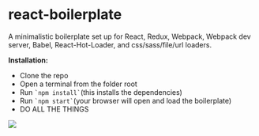 # react-boilerplate
A minimalistic boilerplate set up for React, Redux, Webpack, Webpack dev server, Babel, React-Hot-Loader, and css/sass/file/url loaders.

<strong>Installation:</strong>  
<ul>
<li>Clone the repo</li>
<li>Open a terminal from the folder root</li>
<li>Run <code>`npm install`</code>(this installs the dependencies)</li>
<li>Run <code>`npm start`</code>(your browser will open and load the boilerplate)</li>
<li>DO ALL THE THINGS</li>
</ul>

![](http://i.imgur.com/OPqctbo.gif)
